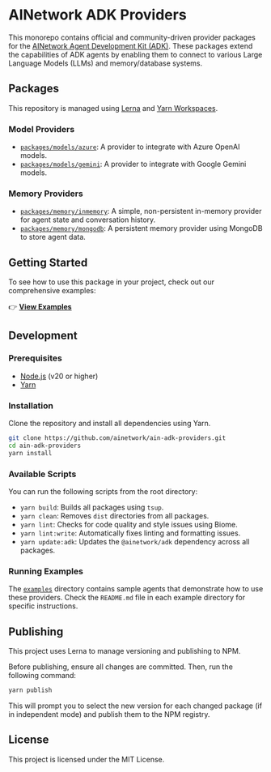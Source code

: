 # AINetwork ADK Providers

This monorepo contains official and community-driven provider packages for the [AINetwork Agent Development Kit (ADK)](https://github.com/ainetwork-ai/ain-adk). These packages extend the capabilities of ADK agents by enabling them to connect to various Large Language Models (LLMs) and memory/database systems.

## Packages

This repository is managed using [Lerna](https://lerna.js.org/) and [Yarn Workspaces](https://classic.yarnpkg.com/lang/en/docs/workspaces/).

### Model Providers

-   [`packages/models/azure`](./packages/models/azure/): A provider to integrate with Azure OpenAI models.
-   [`packages/models/gemini`](./packages/models/gemini/): A provider to integrate with Google Gemini models.

### Memory Providers

-   [`packages/memory/inmemory`](./packages/memory/inmemory/): A simple, non-persistent in-memory provider for agent state and conversation history.
-   [`packages/memory/mongodb`](./packages/memory/mongodb/): A persistent memory provider using MongoDB to store agent data.

## Getting Started

To see how to use this package in your project, check out our comprehensive examples:

👉 **[View Examples](https://github.com/ainetwork-ai/ain-adk-providers/tree/main/examples)**

## Development

### Prerequisites

-   [Node.js](https://nodejs.org/) (v20 or higher)
-   [Yarn](https://yarnpkg.com/)

### Installation

Clone the repository and install all dependencies using Yarn.

```bash
git clone https://github.com/ainetwork/ain-adk-providers.git
cd ain-adk-providers
yarn install
```

### Available Scripts

You can run the following scripts from the root directory:

-   `yarn build`: Builds all packages using `tsup`.
-   `yarn clean`: Removes `dist` directories from all packages.
-   `yarn lint`: Checks for code quality and style issues using Biome.
-   `yarn lint:write`: Automatically fixes linting and formatting issues.
-   `yarn update:adk`: Updates the `@ainetwork/adk` dependency across all packages.

### Running Examples

The [`examples`](./examples/) directory contains sample agents that demonstrate how to use these providers. Check the `README.md` file in each example directory for specific instructions.

## Publishing

This project uses Lerna to manage versioning and publishing to NPM.

Before publishing, ensure all changes are committed. Then, run the following command:

```bash
yarn publish
```

This will prompt you to select the new version for each changed package (if in independent mode) and publish them to the NPM registry.

## License

This project is licensed under the MIT License.
